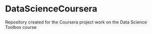 # DataScienceCoursera
Repository created for the Coursera project work on the Data Science Toolbox course
